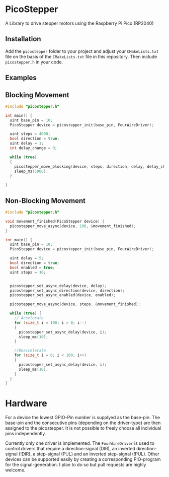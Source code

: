 # PicoStepper
A Library to drive stepper motors using the Raspberry Pi Pico (RP2040)

## Installation
Add the `picostepper` folder to your project and adjust your `CMakeLists.txt` file on the basis of the `CMakeLists.txt` file in this repository. Then include `picostepper.h` in your code.

## Examples
## Blocking Movement

```c
#include "picostepper.h"

int main() {
  uint base_pin = 10;
  PicoStepper device = picostepper_init(base_pin, FourWireDriver);

  uint steps = 4000;
  bool direction = true;
  uint delay = 1;
  int delay_change = 0;

  while (true)
  {
    picostepper_move_blocking(device, steps, direction, delay, delay_change );
    sleep_ms(5000);
  }

}
```

## Non-Blocking Movement

```c
#include "picostepper.h"

void movement_finished(PicoStepper device) {
  picostepper_move_async(device, 100, &movement_finished);
}

int main() {
  uint base_pin = 10;
  PicoStepper device = picostepper_init(base_pin, FourWireDriver);

  uint delay = 5;
  bool direction = true;
  bool enabled = true;
  uint steps = 10;


  picostepper_set_async_delay(device, delay);
  picostepper_set_async_direction(device, direction);
  picostepper_set_async_enabled(device, enabled);

  picostepper_move_async(device, steps, &movement_finished);

  while (true) {
    // Accelerate
    for (size_t i = 100; i > 0; i--)
    {
      picostepper_set_async_delay(device, i);
      sleep_ms(10);
    }

    //Deaccelerate
    for (size_t i = 0; i < 100; i++)
    {
      picostepper_set_async_delay(device, i);
      sleep_ms(10);
    }
  }
}
```

# Hardware
For a device the lowest GPIO-Pin number is supplyed as the base-pin. The base-pin and the consecutive pins (depending on the driver-type) are then assigned to the picostepper. It is not possible to freely choose all individual pins independently.

Currently only one driver is implemented. The `FourWireDriver` is used to control drivers that require a direction-signal (DIR), an inverted direction-signal (!DIR), a step-signal (PUL) and an inverted step-signal (!PUL). Other devices can be supported easily by creating a corresponding PIO-program for the signal-generation. I plan to do so but pull requests are highly welcome.